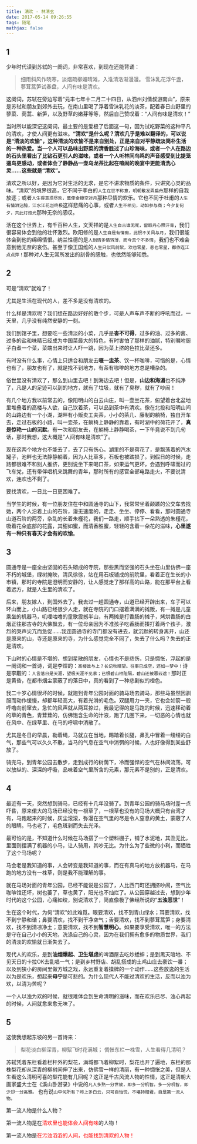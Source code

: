 ```yaml
---
title: 清欢 - 林清玄
date: 2017-05-14 09:26:55
tags: 随笔
mathjax: false
---
```



## 1
少年时代读到苏轼的一阕词，非常喜欢，到现在还能背诵：

>细雨斜风作晓寒，淡烟疏柳媚晴滩，入淮清洛渐漫漫。
 雪沫乳花浮午盏，蓼茸蒿笋试春盘，人间有味是清欢。
 
<!-- more -->

这阕词，苏轼在旁边写着“元丰七年十二月二十四日，从泗州刘倩叔游南山”，原来是苏轼和朋友到郊外去玩，在南山里喝了浮着雪沫乳花的淡茶，配着春日山野里的蓼菜、茼蒿、新笋，以及野草的嫩芽等等，然后自己赞叹着：“人间有味是清欢！”


当时所以能深记这阕词，最主要的是爱极了后面这一句，因为试吃野菜的这种平凡的清欢，才使人间更有滋味。**“清欢”是什么呢？清欢几乎是难以翻译的，可以说是“清淡的欢愉”，这种清淡的欢愉不是来自别处，正是来自对平静疏淡简朴生活的一种热爱。当一个人可以品味出野菜的清香胜过了山珍海味，或者一个人在路边的石头里看出了比钻石更引人的滋味，或者一个人听林间鸟鸣的声音感受到比提笼遛鸟更感动，或者体会了静静品一壶乌龙茶比起在喧闹的晚宴中更能清洗心灵……这些就是“清欢”。**

清欢之所以好，是因为它对生活的无求，是它不讲求物质的条件，只讲究心灵的品味。“清欢”的境界很高，它不同于李白的`人生在世不称意，明朝散发弄扁舟`那样的自我放逐；或者`人生得意须尽欢，莫使金樽空对月`那种尽情的欢乐。它也不同于杜甫的`人生有情泪沾臆，江水江花岂终极`这样悲痛的心事，或者`人生不相见，动如参与商；今夕复何夕，共此灯烛光`那种无奈的感叹。

活在这个世界上，有千百种人生，文天祥的是`人生自古谁无死，留取丹心照汗青`，我们很容易体会到他的壮怀激烈。欧阳修的是`人生自是有情痴，此恨不关风与月`，我们很能体会到他的绵绵情恨。纳兰性德的是`人到情多情转薄，而今真个不多情`，我们也不难会意到他无奈的哀伤。甚至于像王国维的`人生只似风前絮，欢也零星，悲也零星，都作连江点点萍！`那种对人生无常所发出的刻骨的感触，也依然能够知悉。

## 2

可是“清欢”就难了！

尤其是生活在现代的人，差不多是没有清欢的。

什么样是清欢呢？我们想在路边好好的散个步，可是人声车声不断的呼吼而过，一天里，几乎没有纯然安静的一刻。

我们到馆子里，想要吃一些清淡的小菜，几乎是**杳不可得**，过多的油、过多的酱、过多的盐和味精已经成为中国菜最大的特色，有时害怕了那样的油腻，特别嘱咐厨子白煮一个菜，菜端出来时让人吓一跳，因为菜上挤的色拉比菜还多。

有时没有什么事，心情上只适合和朋友去**啜一盅茶**、饮一杯咖啡，可惜的是，心情也有了，朋友也有了，就是找不到地方，有茶有咖啡的地方总是嘈杂的。

俗世里没有清欢了，那么到山里去吧！到海边去吧！但是，**山边和海湄**也不纯净了，凡是人的足迹可以到的地方，就有了垃圾，就有了臭秽，就有了吵闹！

有几个地方我以前常去的，像阳明山的白云山庄，叫一壶兰花茶，俯望着台北盆地里堆叠着的高楼与人欲，自己饮着茶，可以品到茶中有清欢。像在北投和阳明山间的山路边有一个小湖，湖畔有小贩卖工夫茶，小小的茶几、藤制的躺椅，独自开车去，走过石板的小路，叫一壶茶，在躺椅上静静的靠着，有时湖中的荷花开了，**真是惊艳一山的沉默**。有一次和朋友去，在躺椅上静静喝茶，一下午竟说不到几句话，那时我想，这大概是“人间有味是清欢”了。

现在这两个地方也不能去了，去了只有伤心。湖里的不是荷花了，是飘荡着的汽水罐子，池畔也无法静静躺着，因为人比草多，石板也被踏损了。到假日的时候，走路都很难不和别人推挤，更别说坐下来喝口茶，如果运气更坏，会遇到呼啸而过的飞车党，还有带伴唱机来跳舞的青年，那时所有的感官全部电路走火，不要说清欢，连欢也不剩了。

要找清欢，一日比一日更困难了。

当学生的时候，有一位朋友住在中和圆通寺的山下，我常常坐着颠踬的公交车去找她，两个人沿着上山的石阶，漫无速度的，走走、坐坐、停停、看看，那时圆通寺山道石阶的两旁，杂乱的长着朱槿花，我们一路走，顺手拈下一朵熟透的朱槿花，吸着花朵底部的花露，其甜如蜜，而清香胜蜜，轻轻的含着一朵花的滋味，**心里遂有一种只有春天才会有的欢愉**。

## 3

圆通寺是一座全由坚固的石头砌成的寺院，那些黑而坚强的石头坐在山里仿佛一座不朽的城堡，绿树掩映，清风徐徐，站在用石板铺成的前院里，看着正在生长的小市镇，那时的寺院是澄明而安静的，让人感觉走了那样高的山路，能在那平台上看着远方，就是人生里的清欢了。

后来，朋友嫁人，到国外去了。我去过一趟圆通寺，山道已经开辟出来，车子可以环山而上，小山路已经很少人走，就在寺院的门口摆着满满的摊贩，有一摊是儿童乘坐的机器马，叽哩咕噜的童歌震撼半山，有两摊是打香肠的摊子，烤烘香肠的白烟正往那古寺的大佛飘去，有一位母亲因为不准孩子吃香肠而揍打着两个孩子，激烈的哭声尖亢而急促……我连圆通寺的寺门都没有进去，就沉默的转身离开，山还是原来的山，寺还是原来的寺，为什么感觉完全不同了，失去了什么吗？失去的正是清欢。

下山时的心情是不堪的，想到星散的朋友，心情也不是悲伤，只是惆怅，浮起的是一阕词和一首诗，词是李煜的：`高楼谁与上？长记秋晴望。往事已成空，还如一梦中！`诗是李觏的：`人言落日是天涯，望极天涯不见家；已恨碧山相阻隔，碧山还被暮云遮！`那时正是黄昏，在都市烟尘蒙蔽了的落日中，真的看到了一种悲剧似的橙色。

我二十岁心情很坏的时候，就跑到青年公园对面的骑马场去骑马，那些马虽然因驯服而动作缓慢，却都年轻高大，有着光滑的毛色。双腿用力一夹，它也会如箭一般呼噜向前窜去，急忙的风声就从两耳掠过，我最记得的是马跑的时候，迅速移动着的草的青色，青茸茸的，仿佛饱含生命的汁液，跑了几圈下来，一切恶的心情也就在风中、在绿草里、在马的呼啸中消散了。

尤其是冬日的早晨，勒着绳，马就立在当地，踢踏着长腿，鼻孔中冒着一缕缕的白气，那些气可以久久不散，当马的气息在空气中消弭的时候，人也好像得到某些舒放了。

骑完马，到青年公园去散步，走到成行的树荫下，冷而强悍的空气在林间流荡，可以放纵的、深深的呼吸，品味着空气里所含的元素，那元素不是别的，正是清欢。

## 4

最近有一天，突然想到骑马，已经有十几年没骑了。到青年公园的骑马场时差一点吓昏，原来偌大的马场已经没有一根草了，一根草也没有的马场大概只有台湾才有，马跑起来的时候，灰尘滚滚，弥漫在空气里的尽是令人窒息的黄土，蒙蔽了人的眼睛。马也老了，毛色斑剥而失去光泽。

最可怕的是，不知道什么时候在马场搭了一个塑料棚子，铺了水泥地，其丑无比，里面则摆满了机器的小马，让人骑用，其吵无比。为什么为了些微的小利，而牺牲了这个马场呢？

马会老是我知道的事，人会转变是我知道的事，而在有真马的地方放机器马，在马跑的地方没有一株草，则是我不能理解的事。

就在马场对面的青年公园，已经不能说是公园了，人比西门町还拥挤吵闹，空气比咖啡馆还坏，树也萎了，草也黄了，阳光也不灿烂了。从公园穿越过去，想到少年时代的这个公园，心痛如绞，别说清欢了，简直像极了佛经所说的“**五浊恶世**”！

生在这个时代，为何“清欢”如此难觅。眼要清欢，找不到青山绿水；耳要清欢，找不到宁静和谐；鼻要清欢，找不到干净空气；舌要清欢，找不到蓼茸蒿笋；身要清欢，找不到清凉净土；意要清欢，找不到**智慧明心**。如果要享受清欢，唯一的方法是守在自己小小的天地，洗涤自己的心灵，因为在我们拥有愈多的物质世界，我们的清淡的欢愉就日渐失去了。

现代人的欢乐，是到**油烟爆起、卫生堪虑**的啤酒屋去吃炒蟋蟀；是到黑天暗地、不见天日的卡拉OK去乱唱一气；是到乡村野店、胡乱搭成的土鸡山庄去豪饮一番；以及到狭小的房间里做方城之戏，永远重复着摸牌的一个动作……这些放逸的生活以为是欢乐，想起来**毋宁**是可悲的。为什么现代人不能过清欢的生活，反而以浊为欢，以清为苦呢？

一个人以浊为欢的时候，就很难体会到生命清明的滋味，而在欢乐已尽、浊心再起的时候，人间就愈来愈无味了。

## 5

这使我想起东坡的另一首诗来：

>梨花淡白柳深青，柳絮飞时花满城；
 惆怅东栏一株雪，人生看得几清明？

苏轼凭着东栏看着栏杆外的梨花，满城都飞着柳絮时，梨花也开了遍地，东栏的那株梨花却从深青的柳树间伸了出来，仿佛雪一样的清丽，有一种惆怅之美，但是人生看这么清明可喜的梨花能有几回呢？这正是千古风流人物的性情，这正是清朝大画家盛大士在《溪山卧游录》中说的`凡人多熟一分世故，即多一分机智。多一分机智，即少却一分高雅。` 也有说`山中何所有？岭上多白云，只可自怡悦，不堪持赠君，自是第一流人物。`

第一流人物是什么人物？

第一流人物是在<span style="color:red">清欢里也能体会人间有味</span>的人物！

第一流人物是<span style="color:red">在污浊滔滔的人间，也能找到清欢的人物！</span>